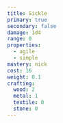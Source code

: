 ```yaml
---
title: Sickle
primary: true
secondary: false
damage: 1d4
range: 0
properties:
  - agile
  - simple
mastery: nick
cost: 16
weight: 0.1
crafting:
  wood: 2
  metal: 1
  textile: 0
  stone: 0
---
```


